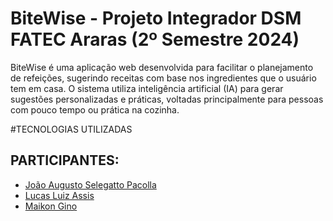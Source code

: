 # BiteWise - Projeto Integrador DSM FATEC Araras (2º Semestre 2024)
BiteWise é uma aplicação web desenvolvida para facilitar o planejamento de refeições, sugerindo receitas com base nos ingredientes que o usuário tem em casa. O sistema utiliza inteligência artificial (IA) para gerar sugestões personalizadas e práticas, voltadas principalmente para pessoas com pouco tempo ou prática na cozinha.

#TECNOLOGIAS UTILIZADAS

## PARTICIPANTES:
- [João Augusto Selegatto Pacolla](https://github.com/JPacolla376)<br>
- [Lucas Luiz Assis](https://github.com/Luhcyy)<br>
- [Maikon Gino](https://github.com/MaikonGino)<br>
